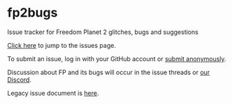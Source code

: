 # fp2bugs
Issue tracker for Freedom Planet 2 glitches, bugs and suggestions

[Click here](https://github.com/neonobjclash/fp2bugs/issues) to jump to the issues page.

To submit an issue, log in with your GitHub account or [submit anonymously](https://gitreports.com/issue/neonobjclash/fp2bugs).

Discussion about FP and its bugs will occur in the issue threads or [our Discord](https://discord.gg/Q6BBCfG).

Legacy issue document is [here](https://docs.google.com/document/d/1d_dtmNc4IbfCCkdd1lZ5f2ou7mQWVk952Jb28I6wdIE/edit).
